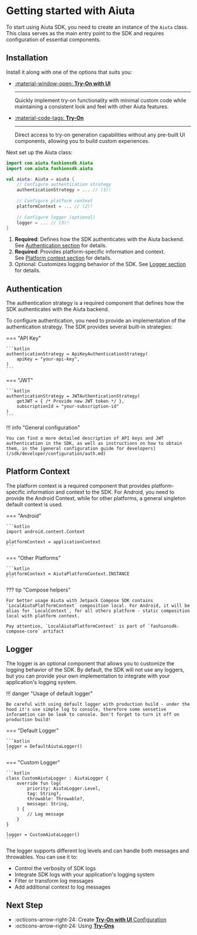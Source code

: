 # Getting started with Aiuta

To start using Aiuta SDK, you need to create an instance of the `Aiuta` class. This class serves as the main entry point to the SDK and requires configuration of essential components.

## Installation

Install it along with one of the options that suits you:

<div class="grid cards" markdown>

-   [:material-window-open: __Try-On with UI__](/sdk/android/tryon-ui/installation.md)

    ---

    Quickly implement try-on functionality with minimal custom code while maintaining a consistent look and feel with other Aiuta features.

-   [:material-code-tags: __Try-On__](/sdk/android/tryon/installation.md)

    ---

    Direct access to try-on generation capabilities without any pre-built UI components, allowing you to build custom experiences.

</div>

Next set up the Aiuta class:

```kotlin
import com.aiuta.fashionsdk.Aiuta
import com.aiuta.fashionsdk.aiuta

val aiuta: Aiuta = aiuta {
    // Configure authentication strategy
    authenticationStrategy = ... // (1)!
    
    // Configure platform context
    platformContext = ... // (2)!
    
    // Configure logger (optional)
    logger = ... // (3)!
}
```

1. __Required__:  Defines how the SDK authenticates with the Aiuta backend.  
See [Authentication section](#authentication) for details.
2. __Required__: Provides platform-specific information and context.  
See [Platform context section](#platform-context) for details.
3. Optional: Customizes logging behavior of the SDK.
See [Logger section](#logger) for details.


## Authentication

The authentication strategy is a required component that defines how the SDK authenticates with the Aiuta backend. 

To configure authentication, you need to provide an implementation of the authentication strategy. The SDK provides several built-in strategies:

=== "API Key"

    ```kotlin
    authenticationStrategy = ApiKeyAuthenticationStrategy(
        apiKey = "your-api-key",
    )
    ```

=== "JWT"

    ```kotlin
    authenticationStrategy = JWTAuthenticationStrategy(
        getJWT = { /* Provide new JWT token */ },
        subscriptionId = "your-subscription-id"
    )
    ```

!!! info "General configuration"

    You can find a more detailed description of API keys and JWT authentication in the SDK, as well as instructions on how to obtain them, in the [general configuration guide for developers](/sdk/developer/configuration/auth.md)


## Platform Context

The platform context is a required component that provides platform-specific information and context to the SDK. For Android, you need to provide the Android Context, while for other platforms, a general singleton default context is used.

=== "Android"

    ```kotlin
    import android.content.Context

    platformContext = applicationContext
    ```

=== "Other Platforms"

    ```kotlin
    platformContext = AiutaPlatformContext.INSTANCE
    ```

??? tip "Compose helpers"

    For better usage Aiuta with Jetpack Compose SDK contains `LocalAiutaPlatformContext` composition local. For Android, it will be alias for `LocalContext`, for all others platform - static composition local with platform context. 
    
    Pay attention, `LocalAiutaPlatformContext` is part of `fashionsdk-compose-core` artifact


## Logger

The logger is an optional component that allows you to customize the logging behavior of the SDK. By default, the SDK will not use any loggers, but you can provide your own implementation to integrate with your application's logging system.

!!! danger "Usage of default logger"

    Be careful with using default logger with production build - under the hood it's use simple log to console, therefore some sensetive inforamtion can be leak to console. Don't forget to turn it off on production build!

=== "Default Logger"

    ```kotlin
    logger = DefaultAiutaLogger() 
    ```

=== "Custom Logger"

    ```kotlin
    class CustomAiutaLogger : AiutaLogger {
        override fun log(
            priority: AiutaLogger.Level,
            tag: String?,
            throwable: Throwable?,
            message: String,
        ) {
            // Log message
        }
    }

    logger = CustomAiutaLogger()
    ```

The logger supports different log levels and can handle both messages and throwables. You can use it to:

- Control the verbosity of SDK logs
- Integrate SDK logs with your application's logging system
- Filter or transform log messages
- Add additional context to log messages

## Next Step

<div class="grid cards" markdown>

- :octicons-arrow-right-24: Create [__Try-On with UI__ Configuration](/sdk/android/tryon-ui/configuration.md)
- :octicons-arrow-right-24: Using [__Try-Ons__](/sdk/android/tryon/usage.md)

</div>
